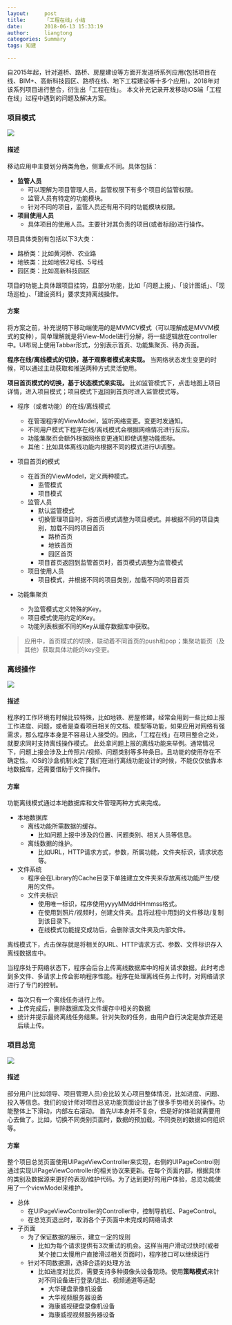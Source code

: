 ```yaml
---
layout:     post
title:      「工程在线」小结
date:       2018-06-13 15:33:19
author:     liangtong
categories: Summary
tags: 知建

---
```

自2015年起，针对道桥、路桥、房屋建设等方面开发道桥系列应用(包括项目在线、BIM+、高新科技园区、路桥在线、地下工程建设等十多个应用)。2018年对该系列项目进行整合，衍生出「工程在线」。
本文补充记录开发移动iOS端「工程在线」过程中遇到的问题及解决方案。

<!-- more -->

### 项目模式

![](/post/summary/bim_mode_20180613.png)

#### 描述
移动应用中主要划分两类角色，侧重点不同。具体包括：
 + **监管人员** 
    + 可以理解为项目管理人员，监管权限下有多个项目的监管权限。
    + 监管人员有特定的功能模块。
    + 针对不同的项目，监管人员还有用不同的功能模块权限。
 + **项目使用人员**
    + 具体项目的使用人员。主要针对其负责的项目(或者标段)进行操作。


项目具体类别有包括以下3大类：
 +  路桥类：比如黄河桥、农业路
 + 地铁类：比如地铁2号线、5号线
 +  园区类：比如高新科技园区

项目的功能上具体跟项目挂钩，且部分功能，比如「问题上报」、「设计图纸」、「现场巡检」、「建设资料」要求支持离线操作。


#### 方案

将方案之前，补充说明下移动端使用的是MVMCV模式（可以理解成是MVVM模式的变种），简单理解就是将View-Model进行分解，将一些逻辑放在controller中。UI布局上使用Tabbar形式，分别表示首页、功能集聚页、待办页面。



**程序在线/离线模式的切换，基于观察者模式来实现。** 当网络状态发生变更的时候，可以通过主动获取和推送两种方式灵活使用。

**项目首页模式的切换，基于状态模式来实现。** 比如监管模式下，点击地图上项目详情，进入项目模式；项目模式下返回到首页时进入监管模式等。



 + 程序（或者功能）的在线/离线模式
    + 在管理程序的ViewModel，监听网络变更。变更时发通知。
    + 不同用户模式下程序在线/离线模式会根据网络情况进行反应。
    + 功能集聚页会额外根据网络变更通知即使调整功能图标。
    + 其他：比如具体离线功能内根据不同的模式进行UI调整。

 + 项目首页的模式
    + 在首页的ViewModel，定义两种模式。
      + 监管模式
      + 项目模式
    + 监管人员
      + 默认监管模式
      + 切换管理项目时，将首页模式调整为项目模式。并根据不同的项目类别，加载不同的项目首页
        + 路桥首页
        + 地铁首页
        + 园区首页
      + 项目首页返回到监管首页时，首页模式调整为监管模式
    + 项目使用人员
      + 项目模式，并根据不同的项目类别，加载不同的项目首页

 + 功能集聚页
    + 为监管模式定义特殊的Key。
    + 项目模式使用约定的Key。
    + 功能列表根据不同的Key从缓存数据库中获取。

> 应用中，首页模式的切换，联动着不同首页的push和pop；集聚功能页（及其他）获取具体功能的key变更。

### 离线操作

![](/post/summary/bim_offline_20180613.png)

#### 描述
程序的工作环境有时候比较特殊，比如地铁、房屋修建，经常会用到一些比如上报工作进度、问题，或者是查看项目相关的文档、模型等功能，如果应用对网络有强需求，那么程序本身是不容易让人接受的。因此，「工程在线」在项目整合之处，就要求同时支持离线操作模式。
此处拿问题上报的离线功能来举例。通常情况下，问题上报会涉及上传照片/视频、问题类别等多种条目。且功能的使用存在不确定性。iOS的沙盒机制决定了我们在进行离线功能设计的时候，不能仅仅依靠本地数据库，还需要借助于文件操作。

#### 方案

功能离线模式通过本地数据库和文件管理两种方式来完成。
 + 本地数据库
    + 离线功能所需数据的缓存。
        + 比如问题上报中涉及的位置、问题类别、相关人员等信息。
    + 离线数据的维护。
        + 比如URL，HTTP请求方式，参数，所属功能，文件夹标识，请求状态等。
 + 文件系统
    + 程序会在Library的Cache目录下单独建立文件夹来存放离线功能产生/使用的文件。
    + 文件夹标识
        + 使用唯一标识，程序使用yyyyMMddHHmmss格式。	
        + 在使用到照片/视频时，创建文件夹。且将过程中用到的文件移动/复制到该目录下。
        + 在线模式功能提交成功后，会删除该文件夹及内部文件。

离线模式下，点击保存就是将相关的URL、HTTP请求方式、参数、文件标识存入离线数据库中。

当程序处于网络状态下，程序会后台上传离线数据库中的相关请求数据。此时考虑到多文件、多请求上传会影响程序性能。程序在处理离线任务上传时，对网络请求进行了专门的控制。

 + 每次只有一个离线任务进行上传。
 + 上传完成后，删除数据库及文件缓存中相关的数据
 + 统计并提示最终离线任务结果。针对失败的任务，由用户自行决定是放弃还是后续上传。



### 项目总览

![](/post/summary/bim_overview_20180613.png)

#### 描述
部分用户(比如领导、项目管理人员)会比较关心项目整体情况，比如进度、问题、投入等信息。我们的设计师对项目总览功能页面设计出了很多手势相关的操作。功能整体上下滑动，内部左右滚动。
首先UI本身并不复杂，但是好的体验就需要用心去做了。比如，切换不同类别页面时，数据的预加载。不同类别的数据如何组织等。

#### 方案

整个项目总览页面使用UIPageViewController来实现，右侧的UIPageControl则通过实现UIPageViewController的相关协议来更新。在每个页面内部，根据具体的类别及数据源来更好的表现/维护代码。为了达到更好的用户体验，总览功能使用了一个viewModel来维护。

 + 总体
    + 在UIPageViewController的Controller中，控制导航栏、PageControl。
    + 在总览页退出时，取消各个子页面中未完成的网络请求
 + 子页面
    + 为了保证数据的展示，建立一定的规则
        + 比如为每个请求提供有3次重试的机会。这样当用户滑动过快时(或者某个接口太慢用户直接滑过相关页面时)，程序接口可以继续运行
    + 针对不同数据源，选择合适的处理方法
        + 比如进度对比页，需要支持多种摄像头设备现场。使用**策略模式**来针对不同设备进行登录/退出、视频通道等适配
          + 大华硬盘录像机设备
          + 大华视频服务器设备
          + 海康威视硬盘录像机设备
          + 海康威视视频服务器设备






